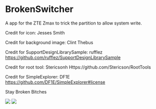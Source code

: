 # BrokenSwitcher
A app for the ZTE Zmax to trick the partition to allow system write. 

Credit for icon: Jesses Smith

Credit for background image: Clint Thebus 

Credit for SupportDesignLibrarySample: rufflez
https://github.com/rufflez/SupportDesignLibrarySample

Credit for root tool: Stericsonh 
Https://github.com/Stericson/RootTools

Credit for SimpleExplorer: DF1E
https://github.com/DF1E/SimpleExplorer#license

Stay Broken Bitches 

<img src="https://raw.github.com/dfuse06/BrokenSwitcher/master/BrokenSwitcher.png">
<img src="https://raw.github.com/dfuse06/BrokenSwitcher/master/BrokenSwitcher2.png">
